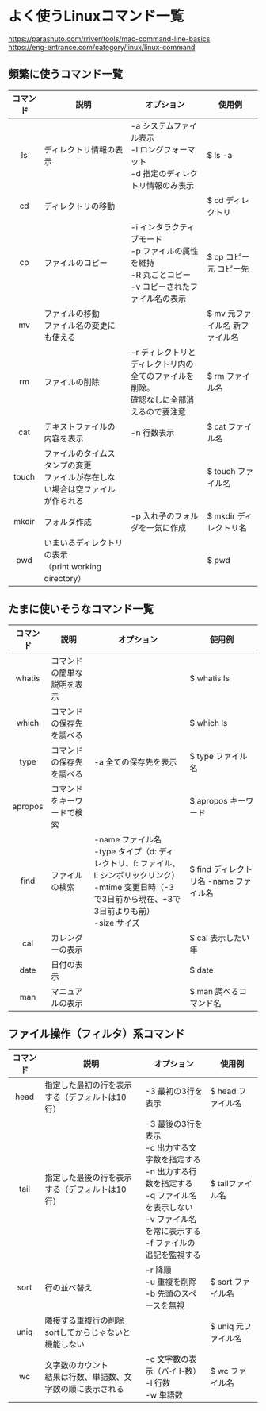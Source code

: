 # よく使うLinuxコマンド一覧
https://parashuto.com/rriver/tools/mac-command-line-basics  
https://eng-entrance.com/category/linux/linux-command  

## 頻繁に使うコマンド一覧

|コマンド|説明|オプション|使用例|  
|:---:|---|---|---|
|ls |ディレクトリ情報の表示|-a システムファイル表示<br>-l ロングフォーマット<br>-d 指定のディレクトリ情報のみ表示|$ ls -a|
|cd|ディレクトリの移動| |$ cd ディレクトリ|
|cp|ファイルのコピー|-i インタラクティブモード<br>-p ファイルの属性を維持<br>-R 丸ごとコピー<br>-v コピーされたファイル名の表示|$ cp コピー元 コピー先
|mv|ファイルの移動<br>ファイル名の変更にも使える| |$ mv 元ファイル名 新ファイル名|
|rm|ファイルの削除|-r ディレクトリとディレクトリ内の全てのファイルを削除。<br>確認なしに全部消えるので要注意|$ rm ファイル名|
|cat|テキストファイルの内容を表示|-n 行数表示|$ cat ファイル名|
|touch|ファイルのタイムスタンプの変更<br>ファイルが存在しない場合は空ファイルが作られる| |$ touch ファイル名|
|mkdir|フォルダ作成|-p 入れ子のフォルダを一気に作成|$ mkdir ディレクトリ名|
|pwd|いまいるディレクトリの表示<br>（print working directory）| |$ pwd|

## たまに使いそうなコマンド一覧

|コマンド|説明|オプション|使用例|  
|:---:|---|---|---|
|whatis|コマンドの簡単な説明を表示| |$ whatis ls |
|which|コマンドの保存先を調べる| |$ which ls|
|type|コマンドの保存先を調べる|-a 全ての保存先を表示|$ type ファイル名|
|apropos|コマンドをキーワードで検索| |$ apropos キーワード|
|find|ファイルの検索<br>|-name ファイル名<br>-type タイプ（d: ディレクトリ、f: ファイル、l: シンボリックリンク）<br>-mtime 変更日時（-3で3日前から現在、+3で3日前よりも前）<br>-size サイズ|$ find ディレクトリ名 -name ファイル名|
|cal|カレンダーの表示| | $ cal 表示したい年|
|date|日付の表示| |$ date|
|man|マニュアルの表示| |$ man 調べるコマンド名

## ファイル操作（フィルタ）系コマンド

|コマンド|説明|オプション|使用例|  
|:---:|---|---|---|
|head|指定した最初の行を表示する（デフォルトは10行）|-3 最初の3行を表示|$ head ファイル名|
|tail|指定した最後の行を表示する（デフォルトは10行）|-3 最後の3行を表示<br>-c 出力する文字数を指定する<br>-n 出力する行数を指定する<br>-q ファイル名を表示しない<br>-v ファイル名を常に表示する<br>-f ファイルの追記を監視する|$ tailファイル名|
|sort|行の並べ替え|-r 降順<br>-u 重複を削除<br>-b 先頭のスペースを無視|$ sort ファイル名|
|uniq|隣接する重複行の削除<br>sortしてからじゃないと機能しない| |$ uniq 元ファイル名|
|wc|文字数のカウント<br>結果は行数、単語数、文字数の順に表示される|-c 文字数の表示（バイト数）<br>-l 行数<br>-w 単語数|$ wc ファイル名|